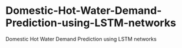 # Domestic-Hot-Water-Demand-Prediction-using-LSTM-networks
Domestic Hot Water Demand Prediction using LSTM networks
